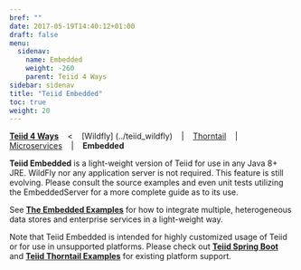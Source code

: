 ```yaml
---
bref: ""
date: 2017-05-19T14:40:12+01:00
draft: false
menu:
  sidenav:
    name: Embedded
    weight: -260
    parent: Teiid 4 Ways
sidebar: sidenav
title: "Teiid Embedded"
toc: true
weight: 20
---
```

[**Teiid 4 Ways**](..) &nbsp;&nbsp; < &nbsp;&nbsp; [Wildfly] (../teiid_wildfly) &nbsp;&nbsp; | &nbsp;&nbsp; [Thorntail](../thorntail) &nbsp;&nbsp; | &nbsp;&nbsp; [Microservices](../microservices) &nbsp;&nbsp; | &nbsp;&nbsp; **Embedded**

**Teiid Embedded** is a light-weight version of Teiid for use in any Java 8+ JRE. WildFly nor any application server is not required. This feature is still evolving. Please consult the source examples and even unit tests utilizing the EmbeddedServer for a more complete guide as to its use.

See [**The Embedded Examples**](https://github.com/teiid/teiid-embedded-examples) for how to integrate multiple, heterogeneous data stores and enterprise services in a light-weight way.

Note that Teiid Embedded is intended for highly customized usage of Teiid or for use in unsupported platforms.  Please check out [**Teiid Spring Boot**](https://github.com/teiid/teiid-spring-boot) and [**Teiid Thorntail Examples**](https://github.com/teiid/thorntail-teiid-examples) for existing platform support.
